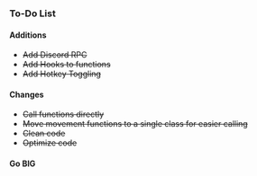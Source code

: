 ### To-Do List

#### Additions
- ~~Add Discord RPC~~
- ~~Add Hooks to functions~~
- ~~Add Hotkey Toggling~~

#### Changes
- ~~Call functions directly~~
- ~~Move movement functions to a single class for easier calling~~
- ~~Clean code~~
- ~~Optimize code~~


#### Go BIG
